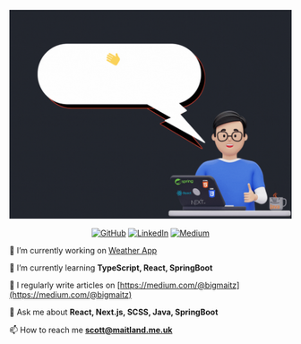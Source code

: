 ![background](header.gif)

<p align="center">
    <a href="https://github.com/s-maitland" target="_blank"><img alt="GitHub" src="https://img.shields.io/badge/Github-%20-%20?style=plastic&logo=github&logoColor=white&label=S-Maitland&labelColor=black&color=black"></a>
    <a href="https://www.linkedin.com/in/s-maitland" target="_blank"><img alt="LinkedIn" src="https://img.shields.io/badge/LinkedIn-%20-%20?style=plastic&logo=LinkedIn&logoColor=white&label=S-Maitland&labelColor=blue&color=blue"></a>
    <a href="https://medium.com/@bigmaitz" target="_blank"><img alt="Medium" src="https://img.shields.io/badge/Medium-%20-%20?style=plastic&logo=medium&logoColor=white&label=@bigmaitz&labelColor=black&color=black"></a>
</p>

🔭 I’m currently working on [Weather App](https://github.com/S-Maitland/weather-app)

🌱 I’m currently learning **TypeScript, React, SpringBoot**

📝 I regularly write articles on [https://medium.com/@bigmaitz](https://medium.com/@bigmaitz)

💬 Ask me about **React, Next.js, SCSS, Java, SpringBoot**

📫 How to reach me **scott@maitland.me.uk**
